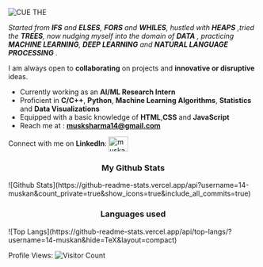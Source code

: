 ![CUE THE](https://user-images.githubusercontent.com/91135407/175304682-3ba36114-3702-435b-bff2-54b59af9587e.gif)

*Started from **IFS** and **ELSES**, **FORS** and **WHILES**, hustled with **HEAPS** ,tried the **TREES**, now nudging  myself into the domain of **DATA** , practicing **MACHINE LEARNING**, **DEEP LEARNING** and **NATURAL LANGUAGE PROCESSING** .*

I am always open to **collaborating** on projects and **innovative or disruptive** ideas. 


-  Currently working as an **AI/ML Research Intern** 
-  Proficient in **C/C++**, **Python**, **Machine Learning Algorithms**, **Statistics** and **Data Visualizations** 
-  Equipped with a basic knowledge of **HTML**,**CSS** and **JavaScript**
-  Reach me at : **musksharma14@gmail.com**


Connect with me on **LinkedIn**:
<a href="www.linkedin.com/in/muskan-sharma-0a8481222" target="blank"><img align="center" src="https://raw.githubusercontent.com/rahuldkjain/github-profile-readme-generator/master/src/images/icons/Social/linked-in-alt.svg" alt="muskan" height="30" width="40" /></a>


<h3 align="center">My Github Stats </h3>
                  ![Github Stats](https://github-readme-stats.vercel.app/api?username=14-muskan&count_private=true&show_icons=true&include_all_commits=true) 

<h3 align="center">Languages used </h3>
                  ![Top Langs](https://github-readme-stats.vercel.app/api/top-langs/?username=14-muskan&hide=TeX&layout=compact) 
 
 Profile Views: ![Visitor Count](https://profile-counter.glitch.me/14-muskan/count.svg)
